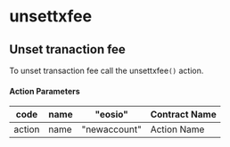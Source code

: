 # unsettxfee

## Unset tranaction fee

To unset transaction fee call the unsettxfee`()` action.

#### Action Parameters

| code   | name | "eosio"      | Contract Name |
| ------ | ---- | ------------ | ------------- |
| action | name | "newaccount" | Action Name   |

